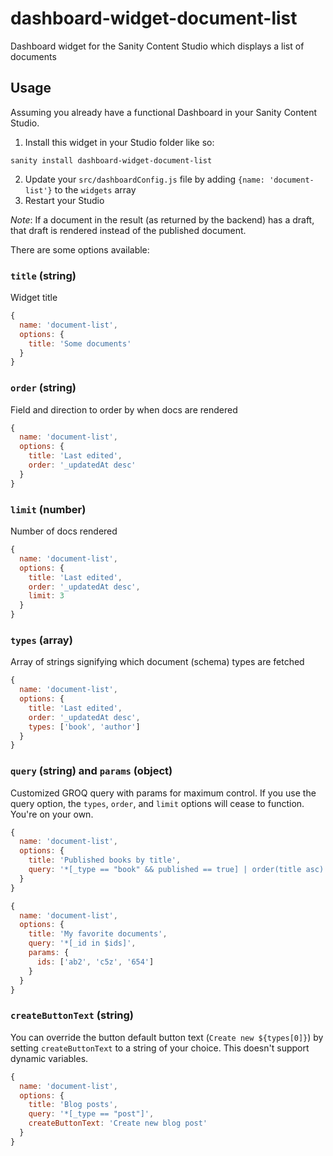 # dashboard-widget-document-list
Dashboard widget for the Sanity Content Studio which displays a list of documents



## Usage
Assuming you already have a functional Dashboard in your Sanity Content Studio.

1. Install this widget in your Studio folder like so:

```
sanity install dashboard-widget-document-list
```

2. Update your `src/dashboardConfig.js` file by adding `{name: 'document-list'}` to the `widgets` array
3. Restart your Studio

*Note*: If a document in the result (as returned by the backend) has a draft, that draft is rendered instead of the published document.

There are some options available:

### `title` (string)
Widget title

```js
{
  name: 'document-list',
  options: {
    title: 'Some documents'
  }
}
```

### `order` (string)
Field and direction to order by when docs are rendered

```js
{
  name: 'document-list',
  options: {
    title: 'Last edited',
    order: '_updatedAt desc'
  }
}
```

### `limit` (number)
Number of docs rendered

```js
{
  name: 'document-list',
  options: {
    title: 'Last edited',
    order: '_updatedAt desc',
    limit: 3
  }
}
```

### `types` (array)
Array of strings signifying which document (schema) types are fetched

```js
{
  name: 'document-list',
  options: {
    title: 'Last edited',
    order: '_updatedAt desc',
    types: ['book', 'author']
  }
}
```

### `query` (string) and `params` (object)
Customized GROQ query with params for maximum control. If you use the query option, the `types`, `order`, and `limit` options will cease to function. You're on your own.

```js
{
  name: 'document-list',
  options: {
    title: 'Published books by title',
    query: '*[_type == "book" && published == true] | order(title asc) [0...10]'
  }
}
```

```js
{
  name: 'document-list',
  options: {
    title: 'My favorite documents',
    query: '*[_id in $ids]',
    params: {
      ids: ['ab2', 'c5z', '654']
    }
  }
}
```

### `createButtonText` (string)

You can override the button default button text (`Create new ${types[0]}`) by setting `createButtonText` to a string of your choice. This doesn't support dynamic variables.

```js
{
  name: 'document-list',
  options: {
    title: 'Blog posts',
    query: '*[_type == "post"]',
    createButtonText: 'Create new blog post'
  }
}
```
